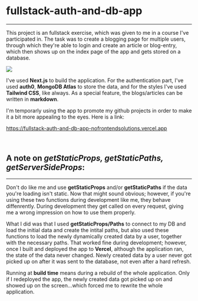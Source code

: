 # fullstack-auth-and-db-app

---

This project is an fullstack exercise, which was given to me in a course I've participated in. The task was to create a blogging page for multiple users, through which they're able to login and create an article or blog-entry, which then shows up on the index page of the app and gets stored on a database.

![](https://www.dropbox.com/s/zt7rg27knn9koeq/blogger-app.png?raw=1)

I've used **Next.js** to build the application. For the authentication part, I've used **auth0**, **MongoDB Atlas** to store the data, and for the styles I've used **Tailwind CSS**, like always. As a special feature, the blogs/articles can be written in **markdown**.

I'm temporarly using the app to promote my github projects in order to make it a bit more appealing to the eyes. Here is a link:

https://fullstack-auth-and-db-app-nofrontendsolutions.vercel.app

<br>

## A note on *_getStaticProps_, _getStaticPaths_, _getServerSideProps_*:
---

Don't do like me and use **getStaticProps** and/or **getStaticPaths** if the data you're loading isn't static. Now that might sound obvious; however, if you're using these two functions during development like me, they behave diffenrently. During development they get called on every request, giving me a wrong impression on how to use them properly. 

What I did was that I used **getStaticProps/Paths** to connect to my DB and load the initial data and create the intital paths, but also used these functions to load the newly dynamically created data by a user, together with the necessary paths. 
That worked fine during development; however, once I built and deployed the app to **Vercel**, although the application ran, the state of the data never changed. Newly created data by a user never got picked up on after it was sent to the database, not even after a hard refresh.

Running at **build time** means during a rebuild of the whole application. Only if I redeployed the app, the newly created data got picked up on and showed up on the screen...which forced me to rewrite the whole application.